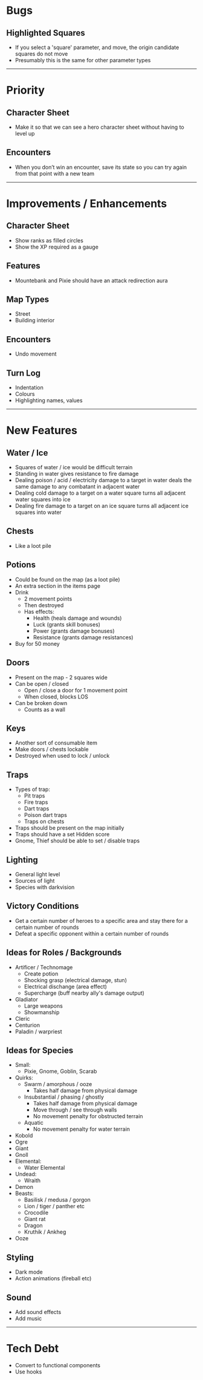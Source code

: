 # Bugs

## Highlighted Squares
* If you select a 'square' parameter, and move, the origin candidate squares do not move
* Presumably this is the same for other parameter types

-----------------------------------------------------------------------------------------

# Priority

## Character Sheet
* Make it so that we can see a hero character sheet without having to level up

## Encounters
* When you don’t win an encounter, save its state so you can try again from that point with a new team

-----------------------------------------------------------------------------------------

# Improvements / Enhancements

## Character Sheet
* Show ranks as filled circles
* Show the XP required as a gauge

## Features
* Mountebank and Pixie should have an attack redirection aura

## Map Types
* Street
* Building interior

## Encounters
* Undo movement

## Turn Log
* Indentation
* Colours
* Highlighting names, values

-----------------------------------------------------------------------------------------

# New Features

## Water / Ice
* Squares of water / ice would be difficult terrain
* Standing in water gives resistance to fire damage
* Dealing poison / acid / electricity damage to a target in water deals the same damage to any combatant in adjacent water
* Dealing cold damage to a target on a water square turns all adjacent water squares into ice
* Dealing fire damage to a target on an ice square turns all adjacent ice squares into water

## Chests
* Like a loot pile

## Potions
* Could be found on the map (as a loot pile)
* An extra section in the items page
* Drink
  * 2 movement points
  * Then destroyed
  * Has effects:
    * Health (heals damage and wounds)
    * Luck (grants skill bonuses)
    * Power (grants damage bonuses)
    * Resistance (grants damage resistances)
* Buy for 50 money

## Doors
* Present on the map - 2 squares wide
* Can be open / closed
  * Open / close a door for 1 movement point
  * When closed, blocks LOS
* Can be broken down
  * Counts as a wall

## Keys
* Another sort of consumable item
* Make doors / chests lockable
* Destroyed when used to lock / unlock

## Traps
* Types of trap:
  * Pit traps
  * Fire traps
  * Dart traps
  * Poison dart traps
  * Traps on chests
* Traps should be present on the map initially
* Traps should have a set Hidden score
* Gnome, Thief should be able to set / disable traps

## Lighting
* General light level
* Sources of light
* Species with darkvision

## Victory Conditions
* Get a certain number of heroes to a specific area and stay there for a certain number of rounds
* Defeat a specific opponent within a certain number of rounds

## Ideas for Roles / Backgrounds
* Artificer / Technomage
  * Create potion
  * Shocking grasp (electrical damage, stun)
  * Electrical dischange (area effect)
  * Supercharge (buff nearby ally's damage output)
* Gladiator 
  * Large weapons
  * Showmanship
* Cleric
* Centurion
* Paladin / warpriest

## Ideas for Species
* Small:
  * Pixie, Gnome, Goblin, Scarab
* Quirks:
  * Swarm / amorphous / ooze
    * Takes half damage from physical damage
  * Insubstantial / phasing / ghostly
    * Takes half damage from physical damage
    * Move through / see through walls
    * No movement penalty for obstructed terrain
  * Aquatic
    * No movement penalty for water terrain
* Kobold
* Ogre
* Giant
* Gnoll
* Elemental:
  * Water Elemental
* Undead:
  * Wraith
* Demon
* Beasts:
  * Basilisk / medusa / gorgon
  * Lion / tiger / panther etc
  * Crocodile
  * Giant rat
  * Dragon
  * Kruthik / Ankheg
* Ooze

## Styling
* Dark mode
* Action animations (fireball etc)

## Sound
* Add sound effects
* Add music

-----------------------------------------------------------------------------------------

# Tech Debt

* Convert to functional components
* Use hooks
